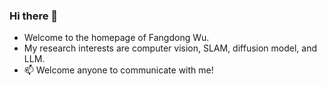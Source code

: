 ### Hi there 👋
- Welcome to the homepage of Fangdong Wu.
- My research interests are computer vision, SLAM, diffusion model, and LLM.
- 📫 Welcome anyone to communicate with me!
